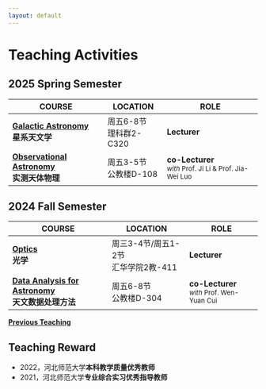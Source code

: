 ```yaml
---
layout: default
---
```


# Teaching Activities


## 2025 Spring Semester

COURSE | LOCATION | ROLE 
-------|----------|------
**[Galactic Astronomy](/teaching/Galaxy/)**<br>**星系天文学** | 周五6-8节<br>理科群2-C320 | **Lecturer**
**[Observational Astronomy](/teaching/ObsAstro/)**<br>**实测天体物理** | 周五3-5节<br>公教楼D-108 | **co-Lecturer** <small><br><i>with</i> Prof. Ji Li & Prof. Jia-Wei Luo

## 2024 Fall Semester

COURSE | LOCATION | ROLE 
-------|----------|------
**[Optics](/teaching/Optics/)**<br>**光学** |  周三3-4节/周五1-2节<br>汇华学院2教-411 | **Lecturer**
**[Data Analysis for Astronomy](/teaching/AstroData/)**<br>**天文数据处理方法** |  周五6-8节<br>公教楼D-304 | **co-Lecturer** <small><br><i>with</i> Prof. Wen-Yuan Cui

**[Previous Teaching](./CourseList.md)**

## Teaching Reward
* 2022，河北师范大学**本科教学质量优秀教师**
* 2021，河北师范大学**专业综合实习优秀指导教师**